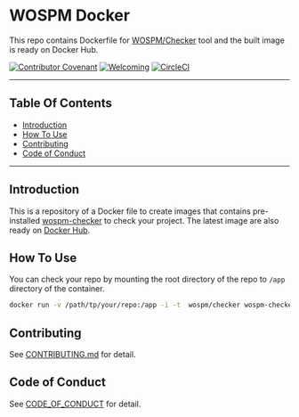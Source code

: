 # WOSPM Docker

This repo contains Dockerfile for [WOSPM/Checker](https://github.com/WOSPM/checker) tool and the built image is ready on Docker Hub.

[![Contributor Covenant](https://img.shields.io/badge/Contributor%20Covenant-v1.4%20adopted-ff69b4.svg)](CONTRIBUTING.md) [![Welcoming](https://img.shields.io/badge/WOSPM-Welcoming-green)](https://github.com/WOSPM/checker) [![CircleCI](https://circleci.com/gh/WOSPM/docker.svg?style=svg)](https://circleci.com/gh/WOSPM/docker)

---
<!-- START doctoc generated TOC please keep comment here to allow auto update -->
<!-- DON'T EDIT THIS SECTION, INSTEAD RE-RUN doctoc TO UPDATE -->
## Table Of Contents

- [Introduction](#introduction)
- [How To Use](#how-to-use)
- [Contributing](#contributing)
- [Code of Conduct](#code-of-conduct)

<!-- END doctoc generated TOC please keep comment here to allow auto update -->

---

## Introduction

This is a repository of a Docker file to create images that contains pre-installed [wospm-checker](https://github.com/WOSPM/checker) to check your project. The latest image are also ready on [Docker Hub](https://hub.docker.com/r/wospm/checker).

## How To Use

You can check your repo by mounting the root directory of the repo to `/app` directory of the container.

```bash
docker run -v /path/tp/your/repo:/app -i -t  wospm/checker wospm-checker --verbose 1
```

## Contributing

See [CONTRIBUTING.md](CONTRIBUTING.md) for detail.

## Code of Conduct

See [CODE_OF_CONDUCT](CODE_OF_CONDUCT) for detail.
